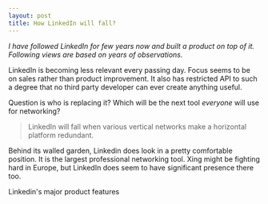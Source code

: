 ```yaml
---
layout: post
title: How LinkedIn will fall?
---
```


*I have followed LinkedIn for few years now and built a product on top of it. Following views are based on years of observations.*

LinkedIn is becoming less relevant every passing day. Focus seems to be on sales rather than product improvement. It also has restricted API to such a degree that no third party developer can ever create anything useful. 

Question is who is replacing it? Which will be the next tool *everyone* will use for networking?

> LinkedIn will fall when various vertical networks make a horizontal platform redundant.

Behind its walled garden, Linkedin does look in a pretty comfortable position. It is the largest professional networking tool. Xing might be fighting hard in Europe, but LinkedIn does seem to have significant presence there too. 

Linkedin's major product features 